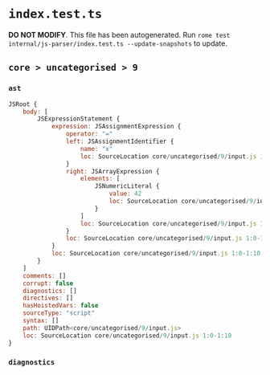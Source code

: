 # `index.test.ts`

**DO NOT MODIFY**. This file has been autogenerated. Run `rome test internal/js-parser/index.test.ts --update-snapshots` to update.

## `core > uncategorised > 9`

### `ast`

```javascript
JSRoot {
	body: [
		JSExpressionStatement {
			expression: JSAssignmentExpression {
				operator: "="
				left: JSAssignmentIdentifier {
					name: "x"
					loc: SourceLocation core/uncategorised/9/input.js 1:0-1:1 (x)
				}
				right: JSArrayExpression {
					elements: [
						JSNumericLiteral {
							value: 42
							loc: SourceLocation core/uncategorised/9/input.js 1:6-1:8
						}
					]
					loc: SourceLocation core/uncategorised/9/input.js 1:4-1:10
				}
				loc: SourceLocation core/uncategorised/9/input.js 1:0-1:10
			}
			loc: SourceLocation core/uncategorised/9/input.js 1:0-1:10
		}
	]
	comments: []
	corrupt: false
	diagnostics: []
	directives: []
	hasHoistedVars: false
	sourceType: "script"
	syntax: []
	path: UIDPath<core/uncategorised/9/input.js>
	loc: SourceLocation core/uncategorised/9/input.js 1:0-1:10
}
```

### `diagnostics`

```

```
